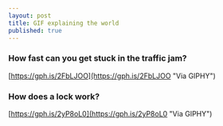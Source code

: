 ```yaml
---
layout: post
title: GIF explaining the world
published: true
---
```


### How fast can you get stuck in the traffic jam?
[https://gph.is/2FbLJOO](https://gph.is/2FbLJOO "Via GIPHY")

### How does a lock work?
[https://gph.is/2yP8oL0](https://gph.is/2yP8oL0 "Via GIPHY")
